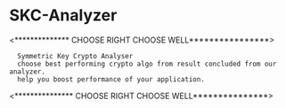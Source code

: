 
# SKC-Analyzer
<************** CHOOSE RIGHT CHOOSE WELL****************>

  
      Symmetric Key Crypto Analyser
      choose best performing crypto algo from result concluded from our analyzer.
      help you boost performance of your application.


<*************** CHOOSE RIGHT CHOOSE WELL***************>


